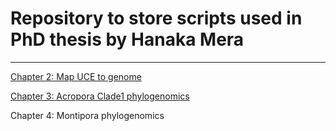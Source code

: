 # Repository to store scripts used in PhD thesis by Hanaka Mera

---

[Chapter 2: Map UCE to genome](https://github.com/mhanaka/MapUCEtoGenome)

[Chapter 3: Acropora Clade1 phylogenomics](https://github.com/mhanaka/PhD_MS/tree/main/Acropora_Clade1)

Chapter 4: Montipora phylogenomics
